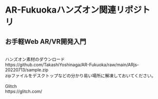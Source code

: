 # AR-Fukuokaハンズオン関連リポジトリ
## お手軽Web AR/VR開発入門 
<br>
ハンズオン素材のダウンロード
<br>
https://github.com/TakashiYoshinaga/AR-Fukuoka/raw/main/ARjs-20220713/sample.zip
<br>
zipファイルをデスクトップなどの分かり易い場所に解凍しておいてください。
<br><br>
Glitch
<br>
https://glitch.com/
<br>
<br>

